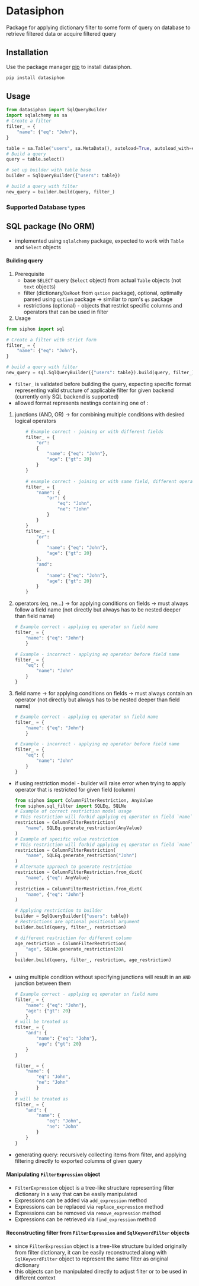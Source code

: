 # Datasiphon

Package for applying dictionary filter to some form of query on database to retrieve filtered data or acquire filtered query

## Installation

Use the package manager [pip](https://pip.pypa.io/en/stable/) to install datasiphon.

```bash
pip install datasiphon
```

## Usage

```python
from datasiphon import SqlQueryBuilder
import sqlalchemy as sa
# Create a filter
filter_ = {
    "name": {"eq": "John"},
}

table = sa.Table("users", sa.MetaData(), autoload=True, autoload_with=engine)
# Build a query
query = table.select()

# set up builder with table base
builder = SqlQueryBuilder({"users": table})

# build a query with filter
new_query = builder.build(query, filter_)
```

### Supported Database types
## SQL package (No ORM)
- implemented using `sqlalchemy` package, expected to work with `Table` and `Select` objects
#### Building query
1. Prerequisite
    - base `SELECT` query (`Select` object) from actual `Table` objects (not `text` objects)
    - filter (dictionary/`QsRoot` from `qstion` package), optional, optimally parsed using `qstion` package -> similiar to npm's `qs` package
    - restrictions (optional) - objects that restrict specific columns and operators that can be used in filter
2. Usage
```python
from siphon import sql

# Create a filter with strict form
filter_ = {
    "name": {"eq": "John"},
}

# build a query with filter
new_query = sql.SqlQueryBuilder({"users": table}).build(query, filter_)
```
- `filter_` is validated before building the query, expecting specific format representing valid structure of applicable filter for given backend (currently only SQL backend is supported)
 - allowed format represents nestings containing one of :
 1. junctions (AND, OR) -> for combining multiple conditions with desired logical operators
    ```python
        # Example correct - joining or with different fields
        filter_ = {
            "or":
            {
                "name": {"eq": "John"},
                "age": {"gt": 20}
            }
        }
        
        # example correct - joining or with same field, different operators
        filter_ = {
            "name": {
                "or": {
                    "eq": "John",
                    "ne": "John"
                }
            }
        }
        filter_ = {
            "or":
            {
                "name": {"eq": "John"},
                "age": {"gt": 20}
            },
            "and":
            {
                "name": {"eq": "John"},
                "age": {"gt": 20}
            }
        }
    ```
 2. operators (eq, ne...) -> for applying conditions on fields -> must always follow a field name (not directly but always has to be nested deeper than field name)
    ```python
    # Example correct - applying eq operator on field name
    filter_ = {
        "name": {"eq": "John"}
        }

    # Example - incorrect - applying eq operator before field name
    filter_ = {
        "eq": {
            "name": "John"
        }
    }
    ```
 3. field name -> for applying conditions on fields -> must always contain an operator (not directly but always has to be nested deeper than field name)
    ```python
    # Example correct - applying eq operator on field name
    filter_ = {
        "name": {"eq": "John"}
        }
    
    # Example - incorrect - applying eq operator before field name
    filter_ = {
        "eq": {
            "name": "John"
        }
    }
    ```
 - if using restriction model - builder will raise error when trying to apply operator that is restricted for given field (column)
    ```python
    from siphon import ColumnFilterRestriction, AnyValue
    from siphon.sql_filter import SQLEq, SQLNe
    # Example of correct restriction model usage
    # This restriction will forbid applying eq operator on field `name` - AnyValue signifies that any value is forbidden
    restriction = ColumnFilterRestriction(
        "name", SQLEq.generate_restriction(AnyValue)
    )
    # Example of specific value restriction
    # This restriction will forbid applying eq operator on field `name` with value "John"
    restriction = ColumnFilterRestriction(
        "name", SQLEq.generate_restriction("John")
    )
    # Alternate approach to generate restriction
    restriction = ColumnFilterRestriction.from_dict(
        "name", {"eq": AnyValue}
    )
    restriction = ColumnFilterRestriction.from_dict(
        "name", {"eq": "John"}
    )

    # Applying restriction to builder
    builder = SqlQueryBuilder({"users": table})
    # Restrictions are optional positional argument
    builder.build(query, filter_, restriction)
    
    # different restriction for different column
    age_restriction = ColumnFilterRestriction(
        "age", SQLNe.generate_restriction(20)
    )
    builder.build(query, filter_, restriction, age_restriction)
        
    ```
 - using multiple condition without specifying junctions will result in an `AND` junction between them
    ```python
    # Example correct - applying eq operator on field name
    filter_ = {
        "name": {"eq": "John"},
        "age": {"gt": 20}
        }
    # will be treated as
    filter_ = {
        "and": {
            "name": {"eq": "John"},
            "age": {"gt": 20}
        }
    }

    filter_ = {
        "name": {
            "eq": "John",
            "ne": "John"
            }
    }
    # will be treated as
    filter_ = {
        "and": {
            "name": {
                "eq": "John",
                "ne": "John"
            }
        }
    }
    ```

- generating query: recursively collecting items from filter, and applying filtering directly to exported columns of given query
#### Manipulating `FilterExpression` object
- `FilterExpression` object is a tree-like structure representing filter dictionary in a way that can be easily manipulated
- Expressions can be added via `add_expression` method
- Expressions can be replaced via `replace_expression` method
- Expressions can be removed via `remove_expression` method
- Expressions can be retrieved via `find_expression` method

#### Reconstructing filter from `FilterExpression` and `SqlKeywordFilter` objects

- since `FilterExpression` object is a tree-like structure builded originally from filter dictionary, it can be easily reconstructed along with `SqlKeywordFilter` object to represent the same filter as original dictionary
- this objects can be manipulated directly to adjust filter or to be used in different context
